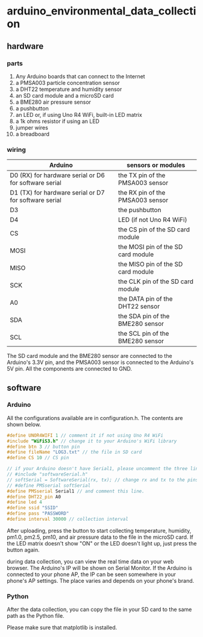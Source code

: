 # arduino_environmental_data_collection

## hardware

### parts

1. Any Arduino boards that can connect to the Internet
2. a PMSA003 particle concentration sensor
3. a DHT22 temperature and humidity sensor
4. an SD card module and a microSD card
5. a BME280 air pressure sensor
6. a pushbutton
7. an LED or, if using Uno R4 WiFi, built-in LED matrix
8. a 1k ohms resistor if using an LED
9. jumper wires
10. a breadboard

### wiring

Arduino | sensors or modules
------|---------
D0 (RX) for hardware serial or D6 for software serial | the TX pin of the PMSA003 sensor
D1 (TX) for hardware serial or D7 for software serial | the RX pin of the PMSA003 sensor
D3 | the pushbutton
D4 | LED (if not Uno R4 WiFi)
CS | the CS pin of the SD card module
MOSI | the MOSI pin of the SD card module
MISO | the MISO pin of the SD card module
SCK | the CLK pin of the SD card module
A0 | the DATA pin of the DHT22 sensor
SDA | the SDA pin of the BME280 sensor
SCL | the SCL pin of the BME280 sensor

The SD card module and the BME280 sensor are connected to the Arduino's 3.3V pin, and the PMSA003 sensor is connected to the Arduino's 5V pin. All the components are connected to GND.

## software

### Arduino

All the configurations available are in configuration.h. The contents are shown below.

```cpp
#define UNOR4WIFI 1 // comment it if not using Uno R4 WiFi
#include "WiFiS3.h" // change it to your Arduino's WiFi library
#define btn 3 // button pin
#define fileName "LOG3.txt" // the file in SD card
#define CS 10 // CS pin

// if your Arduino doesn't have Serial1, please uncomment the three lines below.
// #include "softwareSerial.h"
// softSerial = SoftwareSerial(rx, tx); // change rx and tx to the pins connected to PMS sensor
// #define PMSserial softSerial
#define PMSserial Serial1 // and comment this line.
#define DHT22_pin A0
#define led 4
#define ssid "SSID"
#define pass "PASSWORD"
#define interval 30000 // collection interval
```

After uploading, press the button to start collecting temperature, humidity, pm1.0, pm2.5, pm10, and air pressure data to the file in the microSD card.
If the LED matrix doesn't show "ON" or the LED doesn't light up, just press the button again.

during data collection, you can view the real time data on your web browser.
The Arduino's IP will be shown on Serial Monitor.
If the Arduino is connected to your phone AP, the IP can be seen somewhere in your phone's AP settings. The place varies and depends on your phone's brand.

### Python

After the data collection, you can copy the file in your SD card to the same path as the Python file.

Please make sure that matplotlib is installed.


